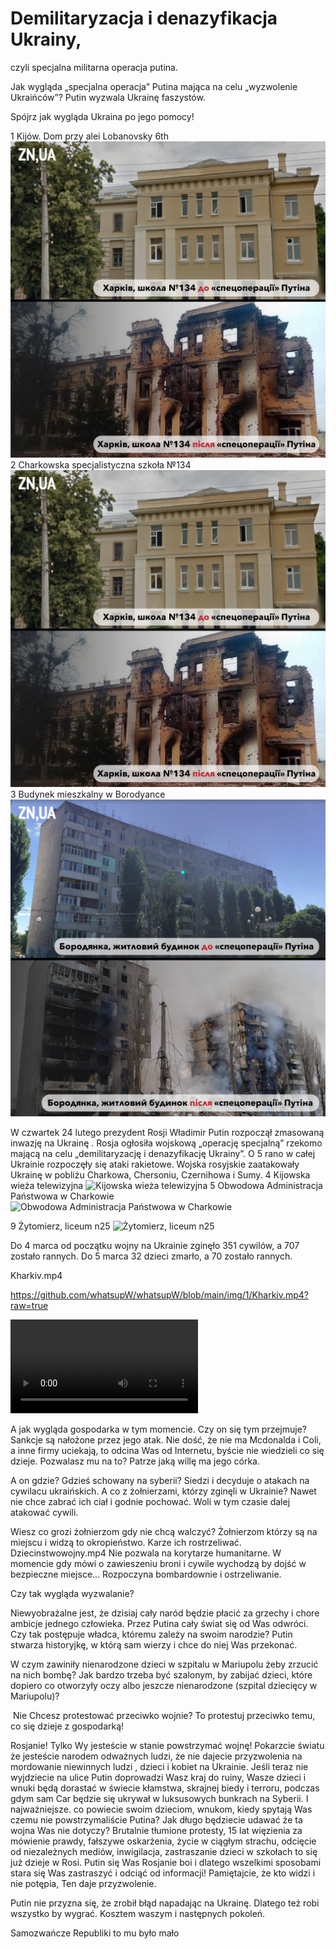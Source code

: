 # Demilitaryzacja i denazyfikacja Ukrainy, 
czyli specjalna militarna operacja putina.

Jak wygląda „specjalna operacja” Putina mająca na celu „wyzwolenie Ukraińców”?
Putin wyzwala Ukrainę faszystów.

Spójrz jak wygląda Ukraina po jego pomocy!

1 Kijów. Dom przy alei Lobanovsky 6th
![Charkowska specjalistyczna szkoła №134](https://github.com/whatsupW/whatsupW/blob/main/img/1/2%20Charkowska%20specjalistyczna%20szko%C5%82a%20%E2%84%96134.png?raw=true)
2 Charkowska specjalistyczna szkoła №134
![2 Charkowska specjalistyczna szkoła №134](https://github.com/whatsupW/whatsupW/blob/main/img/1/2%20Charkowska%20specjalistyczna%20szko%C5%82a%20%E2%84%96134.png)
3 Budynek mieszkalny w Borodyance
![3 Budynek mieszkalny w Borodyance](https://github.com/whatsupW/whatsupW/blob/main/img/1/3%20Budynek%20mieszkalny%20w%20Borodyance.png?raw=true)

W czwartek 24 lutego prezydent Rosji Władimir Putin rozpoczął zmasowaną inwazję na Ukrainę . Rosja ogłosiła wojskową „operację specjalną” rzekomo mającą na celu „demilitaryzację i denazyfikację Ukrainy”. O 5 rano w całej Ukrainie rozpoczęły się ataki rakietowe. Wojska rosyjskie zaatakowały Ukrainę w pobliżu Charkowa, Chersoniu, Czernihowa i Sumy. 
4 Kijowska wieża telewizyjna
![Kijowska wieża telewizyjna](https://github.com/whatsupW/whatsupW/blob/main/img/1/4%20Kijowska%20wie%C5%BCa%20telewizyjna.png?raw=true)
5 Obwodowa Administracja Państwowa w Charkowie
![Obwodowa Administracja Państwowa w Charkowie](https://github.com/whatsupW/whatsupW/blob/main/img/1/5%20Obwodowa%20Administracja%20Pa%C5%84stwowa%20w%20Charkowie.png?raw=true)

9 Żytomierz, liceum n25
![Żytomierz, liceum n25](https://github.com/whatsupW/whatsupW/blob/main/img/1/4%20Kijowska%20wie%C5%BCa%20telewizyjna.png?raw=true)

Do 4 marca od początku wojny na Ukrainie zginęło 351 cywilów, a 707 zostało rannych. Do 5 marca  32 dzieci zmarło, a 70 zostało rannych. 

Kharkiv.mp4 


https://github.com/whatsupW/whatsupW/blob/main/img/1/Kharkiv.mp4?raw=true

![](https://github.com/whatsupW/whatsupW/blob/main/img/1/Kharkiv.mp4?raw=true)

A jak wygląda gospodarka w tym momencie. Czy on się tym przejmuje? Sankcje są nałożone przez jego atak.
Nie dość, że nie ma Mcdonalda i Coli, a inne firmy uciekają, to odcina Was od Internetu, byście nie wiedzieli co się dzieje. Pozwalasz mu na to?
Patrze jaką willę ma jego córka.

A on gdzie? Gdzieś schowany na syberii? Siedzi i decyduje o atakach na cywilacu ukraińskich.
A co z żołnierzami, którzy zginęli w Ukrainie? Nawet nie chce zabrać ich ciał i godnie pochować. Woli w tym czasie dalej atakować cywili. 

Wiesz co grozi żołnierzom gdy nie chcą walczyć? Żołnierzom którzy są na miejscu i widzą to okropieństwo. Karze ich rostrzeliwać.
Dziecinstwowojny.mp4
Nie pozwala na korytarze humanitarne. W momencie gdy mówi o zawieszeniu broni i cywile wychodzą by dojść w bezpieczne miejsce... Rozpoczyna bombardownie i ostrzeliwanie.

Czy tak wygląda wyzwalanie?

Niewyobrażalne jest, że dzisiaj cały naród będzie płacić za grzechy i chore ambicje jednego człowieka. Przez Putina cały świat się od Was odwróci. Czy tak postępuje władca, któremu zależy na swoim narodzie? 
Putin stwarza historyjkę, w którą sam wierzy i chce do niej Was przekonać. 

W czym zawiniły nienarodzone dzieci w szpitalu w Mariupolu żeby zrzucić na nich bombę? Jak bardzo trzeba być szalonym, by zabijać dzieci, które dopiero co otworzyły oczy albo jeszcze nienarodzone (szpital dziecięcy w Mariupolu)?

![]()
Nie Chcesz protestować przeciwko wojnie? To protestuj przeciwko temu, co się dzieje z gospodarką!

Rosjanie! Tylko Wy jesteście w stanie powstrzymać wojnę! 
Pokarzcie światu że jesteście narodem odważnych ludzi, że nie dajecie przyzwolenia na mordowanie niewinnych ludzi , dzieci i kobiet na Ukrainie. Jeśli teraz nie wyjdziecie na ulice Putin doprowadzi Wasz kraj do ruiny, Wasze dzieci i wnuki będą dorastać w świecie kłamstwa, skrajnej biedy i terroru, podczas gdym sam Car będzie się ukrywał w luksusowych bunkrach na Syberii. 
I najważniejsze. co powiecie swoim dzieciom, wnukom, kiedy spytają Was czemu nie powstrzymaliście Putina? 
Jak długo będziecie udawać że ta wojna Was nie dotyczy?  Brutalnie tłumione protesty, 15 lat więzienia za mówienie prawdy, fałszywe oskarżenia, życie w ciągłym strachu, odcięcie od niezależnych mediów, inwigilacja, zastraszanie dzieci w szkołach to się już dzieje w Rosi. 
Putin się Was Rosjanie boi i dlatego wszelkimi sposobami stara się Was zastraszyć i odciąć od informacji! 
Pamiętajcie, że kto widzi i nie potępia, Ten daje przyzwolenie.  


Putin nie przyzna się, że zrobił błąd napadając na Ukrainę. Dlatego też robi wszystko by wygrać. Kosztem waszym i następnych pokoleń.

Samozwańcze Republiki to mu było mało

